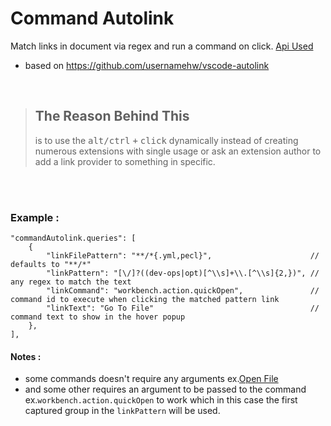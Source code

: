 # Command Autolink

Match links in document via regex and run a command on click. [Api Used](https://code.visualstudio.com/api/extension-guides/command#command-uris)

- based on https://github.com/usernamehw/vscode-autolink

<br>

> ## The Reason Behind This
>
> is to use the <kbd>alt/ctrl</kbd> <kbd>+</kbd> <kbd>click</kbd> dynamically instead of creating numerous extensions with single usage or ask an extension author to add a link provider to something in specific.

<br>

<br>

### Example :

```jsonc
"commandAutolink.queries": [
    {
        "linkFilePattern": "**/*{.yml,pecl}",                      // defaults to "**/*"
        "linkPattern": "[\/]?((dev-ops|opt)[^\\s]+\\.[^\\s]{2,})", // any regex to match the text
        "linkCommand": "workbench.action.quickOpen",               // command id to execute when clicking the matched pattern link
        "linkText": "Go To File"                                   // command text to show in the hover popup
    },
],
```

#### Notes :

- some commands doesn't require any arguments ex.[Open File](https://gitlab.com/fr43nk/seito-openfile)
- and some other requires an argument to be passed to the command ex.`workbench.action.quickOpen` to work which in this case the first captured group in the `linkPattern` will be used.
